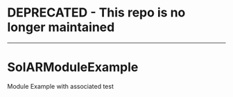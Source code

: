 # DEPRECATED - This repo is no longer maintained

----

# SolARModuleExample
Module Example with associated test
